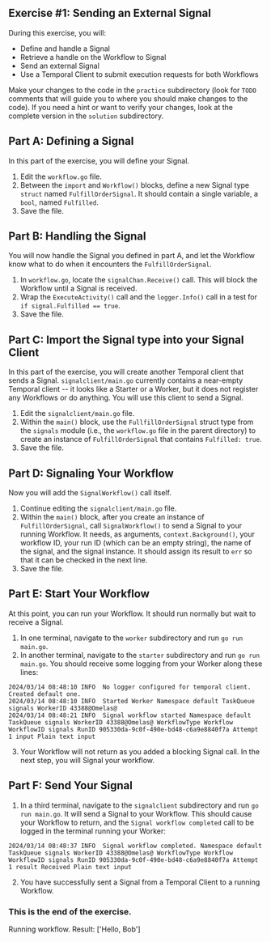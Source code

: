 ## Exercise #1: Sending an External Signal

During this exercise, you will:

- Define and handle a Signal
- Retrieve a handle on the Workflow to Signal
- Send an external Signal
- Use a Temporal Client to submit execution requests for both Workflows

Make your changes to the code in the `practice` subdirectory (look for
`TODO` comments that will guide you to where you should make changes to
the code). If you need a hint or want to verify your changes, look at
the complete version in the `solution` subdirectory.

## Part A: Defining a Signal

In this part of the exercise, you will define your Signal.

1. Edit the `workflow.go` file.
2. Between the `import` and `Workflow()` blocks, define a new Signal type `struct` named `FulfillOrderSignal`. It should contain a single variable, a `bool`, named `Fulfilled`.
3. Save the file.

## Part B: Handling the Signal

You will now handle the Signal you defined in part A, and let the Workflow know what to do when it encounters the `FulfillOrderSignal`.

1. In `workflow.go`, locate the `signalChan.Receive()` call. This will block the Workflow until a Signal is received. 
2. Wrap the `ExecuteActivity()` call and the `logger.Info()` call in a test for `if signal.Fulfilled == true`.
3. Save the file.

## Part C: Import the Signal type into your Signal Client

In this part of the exercise, you will create another Temporal client that sends a Signal. `signalclient/main.go` currently contains a near-empty Temporal client -- it looks like a Starter or a Worker, but it does not register any Workflows or do anything. You will use this client to send a Signal.

1. Edit the `signalclient/main.go` file.
2. Within the `main()` block, use the `FullfillOrderSignal` struct type from the `signals` module (i.e., the `workflow.go` file in the parent directory) to create an instance of `FulfillOrderSignal` that contains `Fulfilled: true`.
3. Save the file.

## Part D: Signaling Your Workflow

Now you will add the `SignalWorkflow()` call itself.

1. Continue editing the `signalclient/main.go` file.
2. Within the `main()` block, after you create an instance of `FulfillOrderSignal`, call `SignalWorkflow()` to send a Signal to your running Workflow. It needs, as arguments, `context.Background()`, your workflow ID, your run ID (which can be an empty string), the name of the signal, and the signal instance. It should assign its result to `err` so that it can be checked in the next line.
4. Save the file.

## Part E: Start Your Workflow

At this point, you can run your Workflow. It should run normally but wait to receive a Signal.

1. In one terminal, navigate to the `worker` subdirectory and run `go run main.go`.
2. In another terminal, navigate to the `starter` subdirectory and run `go run main.go`. You should receive some logging from your Worker along these lines:

```
2024/03/14 08:48:10 INFO  No logger configured for temporal client. Created default one.
2024/03/14 08:48:10 INFO  Started Worker Namespace default TaskQueue signals WorkerID 43388@Omelas@
2024/03/14 08:48:21 INFO  Signal workflow started Namespace default TaskQueue signals WorkerID 43388@Omelas@ WorkflowType Workflow WorkflowID signals RunID 905330da-9c0f-490e-bd48-c6a9e8840f7a Attempt 1 input Plain text input
```

3. Your Workflow will not return as you added a blocking Signal call. In the next step, you will Signal your workflow.

## Part F: Send Your Signal

1. In a third terminal, navigate to the `signalclient` subdirectory and run `go run main.go`. It will send a Signal to your Workflow. This should cause your Workflow to return, and the `Signal workflow completed` call to be logged in the terminal running your Worker:

```
2024/03/14 08:48:37 INFO  Signal workflow completed. Namespace default TaskQueue signals WorkerID 43388@Omelas@ WorkflowType Workflow WorkflowID signals RunID 905330da-9c0f-490e-bd48-c6a9e8840f7a Attempt 1 result Received Plain text input
```

2. You have successfully sent a Signal from a Temporal Client to a running Workflow.

### This is the end of the exercise.


Running workflow.
Result: ['Hello, Bob']